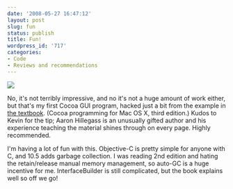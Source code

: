 ```yaml
---
date: '2008-05-27 16:47:12'
layout: post
slug: fun
status: publish
title: Fun!
wordpress_id: '717'
categories:
- Code
- Reviews and recommendations
---
```


[![](http://fnord.phfactor.net/wp-content/uploads/2008/05/picture-6-450x240.png)](http://fnord.phfactor.net/wp-content/uploads/2008/05/picture-6.png)



No, it's not terribly impressive, and no it's not a huge amount of work either, but that's my first Cocoa GUI program, hacked just a bit from the example in [the textbook](http://www.amazon.com/Cocoa-Programming-Mac-OS-3rd/dp/0321503619/ref=cm_lmf_tit_1_rsrssi0). (Cocoa programming for Mac OS X, third edition.) Kudos to Kevin for the tip; Aaron Hillegass is an unusually gifted author and his experience teaching the material shines through on every page. Highly recommended.

I'm having a lot of fun with this. Objective-C is pretty simple for anyone with C, and 10.5 adds garbage collection. I was reading 2nd edition and hating the retain/release manual memory management, so auto-GC is a huge incentive for me. InterfaceBuilder is still complicated, but the book explains well so off we go!
